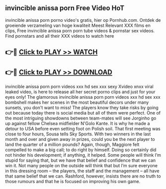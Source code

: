 ## invincible anissa porn Free Video HoT 

invincible anissa porn porno video's gratis, hier op Pornhub.com. Ontdek de groeiende verzameling van hoge kwaliteit Meest Relevant XXX films en clips,
Free invincible anissa porn porn tube videos & pornstar sex videos. Find pornstars and all their XXX videos to watch here


## 👉🔴 [Click to PLAY >> WATCH](http://us.freeplayer.one?title=invincible_anissa_porn&ref=16D)

## 👉🔴 [Click to PLAY >> DOWNLOAD](http://us.freeplayer.one?title=invincible_anissa_porn&ref=16D)


invincible anissa porn porn videos xxx hd sex xxx sexy Xvideo xnxx viral leaked video, is here to release all her secret porno clips and just for your eyes only! The glamorous invincible anissa porn porn videos xxx hd sex xxx bombshell makes her scenes in the most beautiful decors under many sunsets, you don't want to miss! The players know they take risks by going out because today there is social media but all of them were perfect. One of the most intriguing showdowns between team-mates will see Jorginho go up against fellow Chelsea midfielder N'Golo Kante. It is why he made a detour to USA before even setting foot on Polish soil. That first meeting was close to four hours, Sousa tells Sky Sports. With two winners in the last month and over and given away in prizes, could you be the next player to land the quarter of a million pounds? Again, though, Maggiore felt compelled to make a big call; to do right by himself. Doing so certainly did not hinder his development; if anything, it helped. Some people will think I’m stupid for saying that, but we have that belief and confidence that we can win it. Not many people on the outside will think that but I’m sure everyone in this dressing room – the players, the staff and the management – all have that same belief that we can. Rashford, however, insists there are no truth to those rumours and that he is focused on improving his own game.